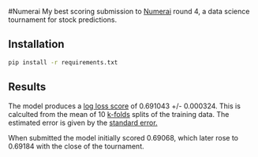 #Numerai
My best scoring submission to [Numerai](http://www.numer.ai) round 4, a data science tournament for stock predictions.
## Installation
```bash
pip install -r requirements.txt
```
## Results
The model produces a [log loss score](http://www.kaggle.com/wiki/LogarithmicLoss) of 0.691043 +/- 0.000324. This is calculted from the mean of 10 [k-folds](http://scikit-learn.org/stable/modules/generated/sklearn.cross_validation.KFold.html) splits of the training data. The estimated error is given by the [standard error.](https://en.wikipedia.org/wiki/Standard_error)

When submitted the model initially scored 0.69068, which later rose to 0.69184 with the close of the tournament.
